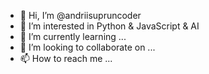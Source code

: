 - 👋 Hi, I’m @andriisupruncoder
- 👀 I’m interested in Python & JavaScript & AI
- 🌱 I’m currently learning ...
- 💞️ I’m looking to collaborate on ...
- 📫 How to reach me ...

<!---
andriisupruncoder/andriisupruncoder is a ✨ special ✨ repository because its `README.md` (this file) appears on your GitHub profile.
You can click the Preview link to take a look at your changes.
--->
